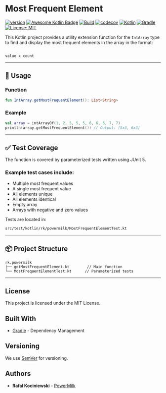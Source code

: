 # Most Frequent Element

[![version](https://img.shields.io/badge/version-1.0.2-yellow.svg)](https://semver.org)
[![Awesome Kotlin Badge](https://kotlin.link/awesome-kotlin.svg)](https://github.com/KotlinBy/awesome-kotlin)
[![Build](https://github.com/rkociniewski/most-frequent-element/actions/workflows/main.yml/badge.svg)](https://github.com/rkociniewski/most-frequent-element/actions/workflows/main.yml)
[![codecov](https://codecov.io/gh/rkociniewski/most-frequent-element/branch/main/graph/badge.svg)](https://codecov.io/gh/rkociniewski/most-frequent-element)
[![Kotlin](https://img.shields.io/badge/Kotlin-2.1.21-blueviolet?logo=kotlin)](https://kotlinlang.org/)
[![Gradle](https://img.shields.io/badge/Gradle-8.14.1-blue?logo=gradle)](https://gradle.org/)
[![License: MIT](https://img.shields.io/badge/License-MIT-greem.svg)](https://opensource.org/licenses/MIT)


This Kotlin project provides a utility extension function for the `IntArray` type to find and display the most frequent elements in the array in the format:
```

value x count

````

---

## 🔧 Usage

### Function
```kotlin
fun IntArray.getMostFrequentElement(): List<String>
````

### Example

```kotlin
val array = intArrayOf(1, 2, 5, 5, 5, 6, 6, 6, 7, 7)
println(array.getMostFrequentElement()) // Output: [5x3, 6x3]
```

---

## ✅ Test Coverage

The function is covered by parameterized tests written using JUnit 5.

### Example test cases include:

* Multiple most frequent values
* A single most frequent value
* All elements unique
* All elements identical
* Empty array
* Arrays with negative and zero values

Tests are located in:

```
src/test/kotlin/rk/powermilk/MostFrequentElementTest.kt
```

---

## 📦 Project Structure

```
rk.powermilk
├── getMostFrequentElement.kt        // Main function
└── MostFrequentElementTest.kt      // Parameterized tests
```

---

## License

This project is licensed under the MIT License.

## Built With

* [Gradle](https://gradle.org/) - Dependency Management

## Versioning

We use [SemVer](http://semver.org/) for versioning.

## Authors

* **Rafał Kociniewski** - [PowerMilk](https://github.com/rkociniewski)
